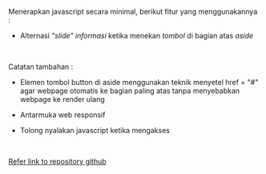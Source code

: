 Menerapkan javascript secara minimal, berikut fitur yang menggunakannya :

- Alternasi *"slide" informasi* ketika menekan *tombol* di bagian atas *aside*


<br>


Catatan tambahan :

- Elemen tombol button di aside menggunakan teknik menyetel href = "#" agar webpage otomatis ke bagian paling atas tanpa menyebabkan webpage ke render ulang

- Antarmuka web responsif

- Tolong nyalakan javascript ketika mengakses


<br>

[Refer link to repository github](https://github.com/KelloVerra/dicoding-frontend_exercise-simple_article)